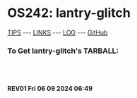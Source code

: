# OS242: lantry-glitch

[TIPS](tips.md) --- [LINKS](links.md) --- [LOG](TXT/mylog.txt) --- [GitHub](https://github.com/lantry-glitch/os242/)

### To Get lantry-glitch's TARBALL:

```

```

<br><b>

#### REV01 Fri 06 09 2024 06:49
